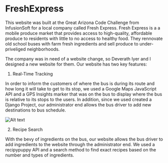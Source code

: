 # FreshExpress

This website was built at the Great Arizona Code Challenge from InfusionSoft for a local company called Fresh Express. Fresh Express is a a mobile produce market that provides access to high-quality, affordable produce to residents with little to no access to healthy food. They rennovate old school buses with farm fresh ingredients and sell produce to under-priveliged neighborhoods. 

The company was in need of a website change, so Deverath Iyer and I designed a new website for them. Our website has two key features:

1. Real-Time Tracking

In order to inform the customers of where the bus is during its route and how long it will take to get to its stop, we used a Google Maps JavaScript API and a GPS Insights marker that was on the bus to display where the bus is relative to its stops to the users. In addition, since we used created a Django Project, our administrator end allows the bus driver to add new destinations to bus schedule. 

![Alt text](/relative/path/to/gmap.png?raw=true "Map with Geomarker")


2. Recipe Search

With the bevy of ingredients on the bus, our website allows the bus driver to add ingredients to the website through the administrator end. We used a recipypuppy API and a search method to find exact recipes based on the number and types of ingredients. 

